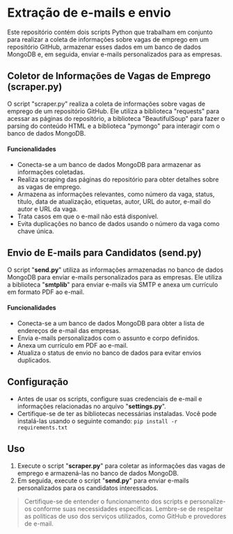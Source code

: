 # Extração de e-mails e envio

Este repositório contém dois scripts Python que trabalham em conjunto para realizar a coleta de informações sobre vagas de emprego em um repositório GitHub, armazenar esses dados em um banco de dados MongoDB e, em seguida, enviar e-mails personalizados para as empresas.

## Coletor de Informações de Vagas de Emprego (scraper.py)

O script "scraper.py" realiza a coleta de informações sobre vagas de emprego de um repositório GitHub. Ele utiliza a biblioteca "requests" para acessar as páginas do repositório, a biblioteca "BeautifulSoup" para fazer o parsing do conteúdo HTML e a biblioteca "pymongo" para interagir com o banco de dados MongoDB.

#### Funcionalidades

- Conecta-se a um banco de dados MongoDB para armazenar as informações coletadas.
- Realiza scraping das páginas do repositório para obter detalhes sobre as vagas de emprego.
- Armazena as informações relevantes, como número da vaga, status, título, data de atualização, etiquetas, autor, URL do autor, e-mail do autor e URL da vaga.
- Trata casos em que o e-mail não está disponível.
- Evita duplicações no banco de dados usando o número da vaga como chave única.

## Envio de E-mails para Candidatos (send.py)

O script "**send.py**" utiliza as informações armazenadas no banco de dados MongoDB para enviar e-mails personalizados para as empresas. Ele utiliza a biblioteca "**smtplib**" para enviar e-mails via SMTP e anexa um currículo em formato PDF ao e-mail.

#### Funcionalidades

- Conecta-se a um banco de dados MongoDB para obter a lista de endereços de e-mail das empresas.
- Envia e-mails personalizados com o assunto e corpo definidos.
- Anexa um currículo em PDF ao e-mail.
- Atualiza o status de envio no banco de dados para evitar envios duplicados.

## Configuração

- Antes de usar os scripts, configure suas credenciais de e-mail e informações relacionadas no arquivo "**settings.py**".
- Certifique-se de ter as bibliotecas necessárias instaladas. Você pode instalá-las usando o seguinte comando:
`pip install -r requirements.txt`

## Uso

1. Execute o script "**scraper.py**" para coletar as informações das vagas de emprego e armazená-las no banco de dados MongoDB.
2. Em seguida, execute o script "**send.py**" para enviar e-mails personalizados para os candidatos interessados.

>Certifique-se de entender o funcionamento dos scripts e personalize-os conforme suas necessidades específicas. Lembre-se de respeitar as políticas de uso dos serviços utilizados, como GitHub e provedores de e-mail.
